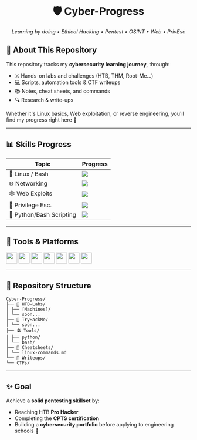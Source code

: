 <h1 align="center">🛡️ Cyber-Progress</h1>
<p align="center">
  <em>Learning by doing • Ethical Hacking • Pentest • OSINT • Web • PrivEsc</em>
</p>


## 🧠 About This Repository

This repository tracks my **cybersecurity learning journey**, through:
- ⚔️ Hands-on labs and challenges (HTB, THM, Root-Me...)
- 💻 Scripts, automation tools & CTF writeups
- 📚 Notes, cheat sheets, and commands
- 🔍 Research & write-ups

Whether it's Linux basics, Web exploitation, or reverse engineering, you'll find my progress right here 🚀

---

## 📊 Skills Progress

| Topic              | Progress |
|--------------------|----------|
| 🐧 Linux / Bash     | ![](https://geps.dev/progress/90?successColor=00FF00&warningColor=FFFF00&dangerColor=FF0000) |
| 🌐 Networking       | ![](https://geps.dev/progress/60?successColor=00FF00&warningColor=FFFF00&dangerColor=FF0000) |
| 🕸️ Web Exploits     | ![](https://geps.dev/progress/70?successColor=00FF00&warningColor=FFFF00&dangerColor=FF0000) |
| 🔐 Privilege Esc.   | ![](https://geps.dev/progress/50?successColor=00FF00&warningColor=FFFF00&dangerColor=FF0000) |
| 🐍 Python/Bash Scripting | ![](https://geps.dev/progress/80?successColor=00FF00&warningColor=FFFF00&dangerColor=FF0000) |

---

## 🧰 Tools & Platforms

<p align="left">
  <img src="https://cdn.jsdelivr.net/gh/devicons/devicon/icons/linux/linux-original.svg" width="30"/>  
  <img src="https://cdn.jsdelivr.net/gh/devicons/devicon/icons/bash/bash-original.svg" width="30"/>
  <img src="https://cdn.jsdelivr.net/gh/devicons/devicon/icons/python/python-original.svg" width="30"/>
  <img src="https://cdn.jsdelivr.net/gh/devicons/devicon/icons/vscode/vscode-original.svg" width="30"/>
  <img src="https://cdn.jsdelivr.net/gh/devicons/devicon/icons/javascript/javascript-original.svg" width="30"/>
  <img src="https://blog.zenika.com/wp-content/uploads/2017/07/metasploit-1.png" width="30"/>
  <img src="https://encrypted-tbn0.gstatic.com/images?q=tbn:ANd9GcQhs6oJRGZG2suzcDhW-iLWdYaMwJw3rllNyQ&s" width="30"/>
</p>

---

## 📂 Repository Structure
```
Cyber-Progress/
├── 🧪 HTB-Labs/
│ ├── [Machines]/
│ └── soon...
├── 🔐 TryHackMe/
│ └── soon...
├── 🛠️ Tools/
│ ├── python/
│ └── bash/
├── 📘 Cheatsheets/
│ └── linux-commands.md
└── 📖 Writeups/
└── CTFs/
```


---

## ✨ Goal

Achieve a **solid pentesting skillset** by:
- Reaching HTB **Pro Hacker**
- Completing the **CPTS certification**
- Building a **cybersecurity portfolio** before applying to engineering schools 🚀
